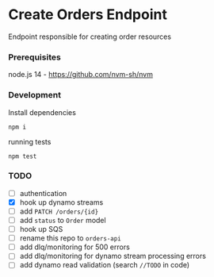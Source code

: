 # Create Orders Endpoint

Endpoint responsible for creating order resources

### Prerequisites

node.js 14 - https://github.com/nvm-sh/nvm

### Development

Install dependencies
```
npm i
```

running tests
```
npm test
```

### TODO

- [ ] authentication
- [x] hook up dynamo streams
- [ ] add `PATCH /orders/{id}`
- [ ] add `status` to `Order` model
- [ ] hook up SQS
- [ ] rename this repo to `orders-api`
- [ ] add dlq/monitoring for 500 errors
- [ ] add dlq/monitoring for dynamo stream processing errors
- [ ] add dynamo read validation (search `//TODO` in code)
